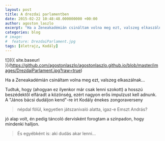 ```yaml
---
layout: post
title: A drezdai parlamentben
date: 2015-02-22 10:48:48.000000000 +00:00
author: agoston_laszlo
excerpt: "Ha a Zeneakadémián csináltam volna meg ezt, valszeg elkaszálnak..."
categories: blog
# image:
#  feature: DrezdaiParlament.jpg
tags: [életrajz, Kodály]
---
```


![]({{ site.baseurl }}/https://github.com/agostonlaszlo/agostonlaszlo.github.io/blob/master/images/DrezdaiParlament.jpg?raw=true)

Ha a Zeneakadémián csináltam volna meg ezt, valszeg elkaszálnak...

Tudtuk, hogy (ahogyan ez ilyenkor már csak lenni szokott) a hosszú beszédektől elfáradt a közönség, ezért nagyon erős impulzust kell adnunk. A "János bácsi dudáljon kend"-re írt Kodály énekes zongoraverseny

> népdal fölül, kegyetlen játszanivaló alatta, igaz-e Emszt András?

jó alap volt, én pedig táncoló dervisként forogtam a színpadon, hogy mindenki halljon.

> És egyébként is: aki dudás akar lenni...
